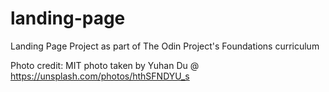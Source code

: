 # landing-page
Landing Page Project as part of The Odin Project's Foundations curriculum

Photo credit:
MIT photo taken by Yuhan Du @ https://unsplash.com/photos/hthSFNDYU_s

